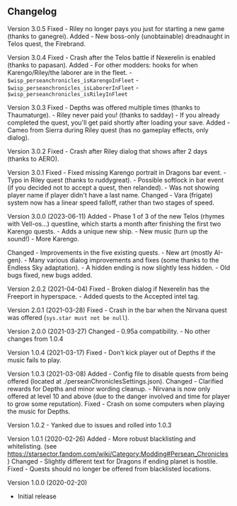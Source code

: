 ## Changelog

Version 3.0.5
Fixed
    - Riley no longer pays you just for starting a new game (thanks to ganegrei).
Added
    - New boss-only (unobtainable) dreadnaught in Telos quest, the Firebrand.

Version 3.0.4
Fixed
    - Crash after the Telos battle if Nexerelin is enabled (thanks to papasan).
Added
    - For other modders: hooks for when Karengo/Riley/the laborer are in the fleet.
        - `$wisp_perseanchronicles_isKarengoInFleet`
        - `$wisp_perseanchronicles_isLaborerInFleet`
        - `$wisp_perseanchronicles_isRileyInFleet`

Version 3.0.3
Fixed
    - Depths was offered multiple times (thanks to Thaumaturge).
    - Riley never paid you! (thanks to sadday)
        - If you already completed the quest, you'll get paid shortly after loading your save.
Added
    - Cameo from Sierra during Riley quest (has no gameplay effects, only dialog).

Version 3.0.2
Fixed
    - Crash after Riley dialog that shows after 2 days (thanks to AERO).

Version 3.0.1
Fixed
    - Fixed missing Karengo portrait in Dragons bar event.
    - Typo in Riley quest (thanks to ruddygreat).
    - Possible softlock in bar event (if you decided not to accept a quest, then relanded).
    - Was not showing player name if player didn't have a last name.
Changed
    - Vara (frigate) system now has a linear speed falloff, rather than two stages of speed. 

Version 3.0.0 (2023-06-11)
Added
    - Phase 1 of 3 of the new Telos (rhymes with Vell-os...) questline, which starts a month after finishing the first two Karengo quests.
        - Adds a unique new ship.
        - New music (turn up the sound!)
        - More Karengo.

Changed
    - Improvements in the five existing quests.
        - New art (mostly AI-gen).
        - Many various dialog improvements and fixes (some thanks to the Endless Sky adaptation).
        - A hidden ending is now slightly less hidden.
        - Old bugs fixed, new bugs added.

Version 2.0.2 (2021-04-04)
Fixed
    - Broken dialog if Nexerelin has the Freeport in hyperspace.
    - Added quests to the Accepted intel tag.

Version 2.0.1 (2021-03-28)
Fixed
    - Crash in the bar when the Nirvana quest was offered (`sys.star must not be null`).

Version 2.0.0 (2021-03-27)
Changed
    - 0.95a compatibility.
    - No other changes from 1.0.4

Version 1.0.4 (2021-03-17)
Fixed
    - Don't kick player out of Depths if the music fails to play.

Version 1.0.3 (2021-03-08)
Added
    - Config file to disable quests from being offered (located at ./perseanChroniclesSettings.json).
Changed
    - Clarified rewards for Depths and minor wording cleanup.
    - Nirvana is now only offered at level 10 and above (due to the danger involved and time for player to grow some reputation).
Fixed
    - Crash on some computers when playing the music for Depths.

Version 1.0.2
    - Yanked due to issues and rolled into 1.0.3

Version 1.0.1 (2020-02-26)
Added 
    - More robust blacklisting and whitelisting. (see https://starsector.fandom.com/wiki/Category:Modding#Persean_Chronicles)
Changed
    - Slightly different text for Dragons if ending planet is hostile.
Fixed
    - Quests should no longer be offered from blacklisted locations. 

Version 1.0.0 (2020-02-20)
- Initial release